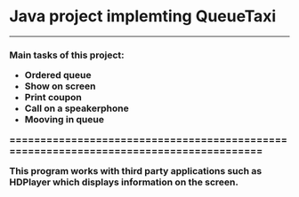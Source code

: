 # Java project implemting QueueTaxi
------------------

<h3>Main tasks of this project:
  
  + Ordered queue
  + Show on screen
  + Print coupon
  + Сall on a speakerphone
  + Mooving in queue

======================================================================================

This program works with third party applications such as HDPlayer which displays information on the screen.
